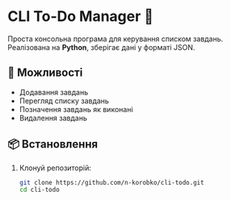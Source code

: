 # CLI To-Do Manager 📝

Проста консольна програма для керування списком завдань.  
Реалізована на **Python**, зберігає дані у форматі JSON.  

## 🚀 Можливості
- Додавання завдань  
- Перегляд списку завдань  
- Позначення завдань як виконані  
- Видалення завдань  

## 📦 Встановлення
1. Клонуй репозиторій:
   ```bash
   git clone https://github.com/n-korobko/cli-todo.git
   cd cli-todo
